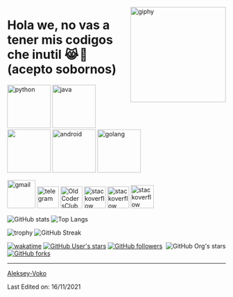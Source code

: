 <!--suppress HtmlDeprecatedAttribute -->
[<img align='right' src="https://makesweet.com/f/b/1/c/b1cc0b23-5e15-4eb4-83fb-611af3475dd7.gif" width="220" alt="giphy">](https://t.me/voko_aleksey)



# Hola we, no vas a tener mis codigos che inutil 😹 🤌(acepto sobornos)



[<img src="https://i.pinimg.com/originals/e6/c5/b8/e6c5b879bfa5b03a4c08c25aff132d02.gif" alt="python" width="100">](https://docs.python.org/3/library/index.html)
[<img src="https://i.pinimg.com/564x/ef/45/24/ef4524f4560e702209a0bc0b77ab40b5.jpg" alt="java" width="100">](https://docs.oracle.com/en/java/)
[<img src="https://i.pinimg.com/564x/d8/05/b8/d805b858741e484e928ef19f062b0cc8.jpg" width="100">](https://kotlinlang.org/docs/home.html)
[<img src="https://i.pinimg.com/564x/3d/77/bd/3d77bd2e875a70874a6dfd9845ff9f93.jpg" alt="android" width="100">](https://developer.android.com/reference)
[<img src="https://i.pinimg.com/564x/18/c1/97/18c197def1ced1e87b7c95c630a113d0.jpg" alt="golang" width="100">](https://golang.org/doc/)



[<img src="https://i.pinimg.com/originals/ec/1c/7a/ec1c7a4b336fcb0720cf9002bafdcb26.gif" alt="gmail" width="65">](mailto:voko.aleksey@gmail.com)
[<img src="https://i.pinimg.com/564x/39/ad/39/39ad39302b0ffe1d772deac6b14e7e98.jpg" alt="telegram" width="50">](https://t.me/voko_aleksey)
[<img src="https://i.pinimg.com/564x/3d/4b/7c/3d4b7c98faebf73f92c5b59871565e9a.jpg" alt="OldCodersClub" width="50">](https://t.me/oldcodersclub)
[<img src="https://i.pinimg.com/originals/93/58/f8/9358f84e21a2926a3ca93fa3c76be0da.gif" alt="stackoverflow" width="50">](https://ru.stackoverflow.com/users/371584/aleksey-voko)
[<img src="https://i.pinimg.com/474x/7d/13/ea/7d13ea46d45c1f7797099e99eb0688b9.jpg" alt="stackoverflow" width="50">](https://stackoverflow.com/users/13531449/aleksey-voko)
[<img src="https://image.winudf.com/v2/image1/cnUuaGFicmFoYWJyX2ljb25fMTU1NTE2NzQwMF8wMTQ/icon.png?w=&fakeurl=1" alt="stackoverflow" width="53">](https://freelance.habr.com/freelancers/Voko_Aleksey)



![GitHub stats](https://github-readme-stats.vercel.app/api?username=Aleksey-Voko&theme=gotham&show_icons=true&count_private=true&hide_title=true&hide_border=true)
![Top Langs](https://github-readme-stats.vercel.app/api/top-langs/?username=Aleksey-Voko&layout=default&theme=gotham&hide=html&hide_border=true&card_width=330)


![trophy](https://github-profile-trophy.vercel.app/?username=Aleksey-Voko&theme=onestar&no-frame=true&column=3&row=2)
![GitHub Streak](http://github-readme-streak-stats.herokuapp.com?user=Aleksey-Voko&theme=gotham&hide_border=true&date_format=M%20j%5B%2C%20Y%5D)


[<img alt="GitHub Org's stars" src="https://img.shields.io/github/stars/OldCodersClub?label=OldCodersClub%27s%20Stars&logoColor=red&style=social" align="right">](https://github.com/OldCodersClub/faq)

[![wakatime](https://wakatime.com/badge/user/8cc8aa38-4041-409b-9d27-a85e5b897ad4.svg?style=social)](https://wakatime.com/@8cc8aa38-4041-409b-9d27-a85e5b897ad4)
[<img alt="GitHub User's stars" src="https://img.shields.io/github/stars/Aleksey-Voko?affiliations=OWNER%2CCOLLABORATOR%2CORGANIZATION_MEMBER&label=Total%20user%20stars%20in%20all%20repo&logoColor=red&style=social">](https://github.com/Aleksey-Voko?tab=repositories&q=&type=&language=&sort=stargazers)
[<img alt="GitHub followers" src="https://img.shields.io/github/followers/Aleksey-Voko?&logoColor=red&style=social">](https://github.com/Aleksey-Voko?tab=followers)
[<img alt="GitHub forks" src="https://img.shields.io/github/forks/Aleksey-Voko/TranslatorSelenium?logoColor=red&style=social">](https://github.com/Aleksey-Voko/TranslatorSelenium/network/members)

------

[Aleksey-Voko](https://github.com/Aleksey-Voko)

Last Edited on: 16/11/2021
